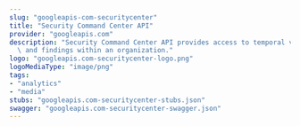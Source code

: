 ```yaml
---
slug: "googleapis-com-securitycenter"
title: "Security Command Center API"
provider: "googleapis.com"
description: "Security Command Center API provides access to temporal views of assets\
  \ and findings within an organization."
logo: "googleapis.com-securitycenter-logo.png"
logoMediaType: "image/png"
tags:
- "analytics"
- "media"
stubs: "googleapis.com-securitycenter-stubs.json"
swagger: "googleapis.com-securitycenter-swagger.json"
---
```

